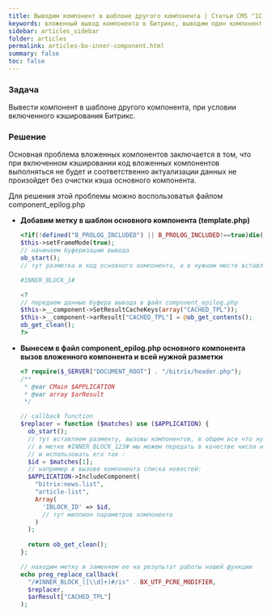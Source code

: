 ```yaml
---
title: Выводим компонент в шаблоне другого компонента | Статьи CMS "1С Битрикс"
keywords: вложенный вывод компонента в Битрикс, выводим один компонент в шаблоне другого
sidebar: articles_sidebar
folder: articles
permalink: articles-bx-inner-component.html
summary: false
toc: false
---
```


### Задача

Вывести компонент в шаблоне другого компонента, при условии включенного кэширования Битрикс.

### Решение

Основная проблема вложенных компонентов заключается в том, что при включенном кэшировании код вложенных компонентов выполняться не будет и соответственно актуализации данных не произойдет без очистки кэша основного компонента.

Для решения этой проблемы можно воспользоватья файлом component_epilog.php

* **Добавим метку в шаблон основного компонента (template.php)**

  ```php
  <?if(!defined("B_PROLOG_INCLUDED") || B_PROLOG_INCLUDED!==true)die();
  $this->setFrameMode(true);
  // начинаем буферизацию вывода
  ob_start();
  // тут разметка и код основного компонента, а в нужном месте вставляем метку:
  
  #INNER_BLOCK_1#
  
  <?
  // передаем данные буфера вывода в файл component_epilog.php
  $this->__component->SetResultCacheKeys(array("CACHED_TPL"));
  $this->__component->arResult["CACHED_TPL"] = @ob_get_contents();
  ob_get_clean();
  ?>
  ```
  
* **Вынесем в файл component_epilog.php основного компонента вызов вложенного компонента и всей нужной разметки**

  ```php
  <? require($_SERVER["DOCUMENT_ROOT"] . "/bitrix/header.php");
  /**
   * @var CMain $APPLICATION
   * @var array $arResult
   */
  
  // callback function
  $replacer = function ($matches) use ($APPLICATION) {
    ob_start();
    // тут вставляем разменту, вызовы компонентов, в общем все что нужно вывести
    // в метке #INNER_BLOCK_123# мы можем передать в качестве числа например код инфоблока
    // и использовать его так :
    $id = $matches[1];
    // например в вызове компонента списка новостей:
    $APPLICATION->IncludeComponent(
      "bitrix:news.list",
      "article-list",
      Array(
        'IBLOCK_ID' => $id,
        // тут миллион параметров компонента
      )
    );
    
    return ob_get_clean();
  };

  // находим метку и заменяем ее на результат работы нашей функции
  echo preg_replace_callback(
    "/#INNER_BLOCK_([\\d]+)#/is" . BX_UTF_PCRE_MODIFIER,
    $replacer,
    $arResult["CACHED_TPL"]
  );
  ```
